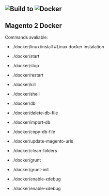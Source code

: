 ![Build to](https://img.shields.io/static/v1?label=Build%20to&message=Magento%202&color=green) 
![Docker](https://img.shields.io/static/v1?label=For&message=Docker&&color=blue)
--- 
## Magento 2 Docker

Commands avaliable:
* ./docker/linux/install #Linux docker instalation

* ./docker/start
* ./docker/stop
* ./docker/restart
* ./docker/kill
* ./docker/shell

* ./docker/db 
* ./docker/delete-db-file
* ./docker/import-db
* ./docker/copy-db-file

* ./docker/update-magento-urls

* ./docker/clean-folders
* ./docker/grunt
* ./docker/grunt-init

* ./docker/enable-xdebug
* ./docker/enable-xdebug
